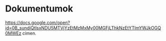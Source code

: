 # Dokumentumok #
https://docs.google.com/open?id=0B_sundiQtIsxNDU5MTVjYzEtMzMxMy00MGFjLThkNzEtYTlmYWJkOGQ0MWEz címen.